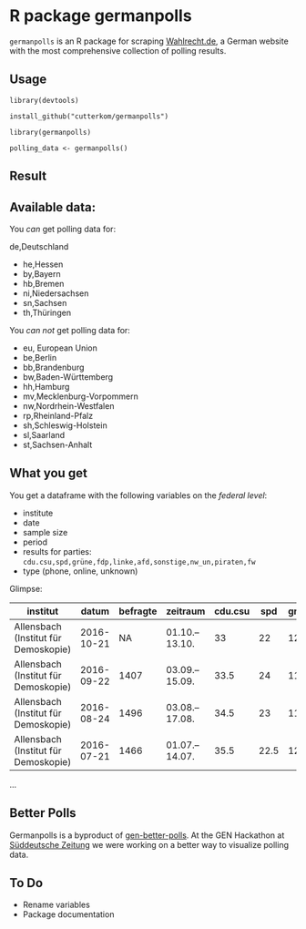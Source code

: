 # R package germanpolls

`germanpolls` is an R package for scraping [Wahlrecht.de](http://www.wahlrecht.de), a German website with the most comprehensive collection of polling results. 

## Usage

`library(devtools)`

`install_github("cutterkom/germanpolls")`

`library(germanpolls)`

`polling_data <- germanpolls()`

## Result

## Available data:

You *can* get polling data for:

de,Deutschland

- he,Hessen
- by,Bayern
- hb,Bremen
- ni,Niedersachsen
- sn,Sachsen
- th,Thüringen

You *can not* get polling data for:

- eu, European Union
- be,Berlin
- bb,Brandenburg
- bw,Baden-Württemberg
- hh,Hamburg
- mv,Mecklenburg-Vorpommern
- nw,Nordrhein-Westfalen
- rp,Rheinland-Pfalz
- sh,Schleswig-Holstein
- sl,Saarland
- st,Sachsen-Anhalt

## What you get

You get a dataframe with the following variables on the *federal level*: 

- institute
- date
- sample size
- period
- results for parties: `cdu.csu,spd,grüne,fdp,linke,afd,sonstige,nw_un,piraten,fw`
- type (phone, online, unknown)

Glimpse:

| institut                             | datum      | befragte | zeitraum      | cdu.csu | spd  | grüne | fdp | linke | afd  | sonstige | nw_un | piraten | fw | typ         | 
|--------------------------------------|------------|----------|---------------|---------|------|-------|-----|-------|------|----------|-------|---------|----|-------------| 
| Allensbach (Institut für Demoskopie) | 2016-10-21 | NA       | 01.10.–13.10. | 33      | 22   | 12    | 7.5 | 9     | 12.5 | 4        | NA    | NA      | NA | keineangabe | 
| Allensbach (Institut für Demoskopie) | 2016-09-22 | 1407     | 03.09.–15.09. | 33.5    | 24   | 11    | 7   | 7     | 12.5 | 5        | NA    | NA      | NA | keineangabe | 
| Allensbach (Institut für Demoskopie) | 2016-08-24 | 1496     | 03.08.–17.08. | 34.5    | 23   | 11.5  | 7.5 | 9     | 10   | 4.5      | NA    | NA      | NA | keineangabe | 
| Allensbach (Institut für Demoskopie) | 2016-07-21 | 1466     | 01.07.–14.07. | 35.5    | 22.5 | 12    | 7   | 9.5   | 9.5  | 4        | NA    | NA      | NA | keineangabe | 

...

## Better Polls

Germanpolls is a byproduct of [gen-better-polls](https://github.com/sueddeutsche/gen-better-polls). At the GEN Hackathon at [Süddeutsche Zeitung](http://www.sz.de) we were working on a better way to visualize polling data.

## To Do

* Rename variables
* Package documentation


